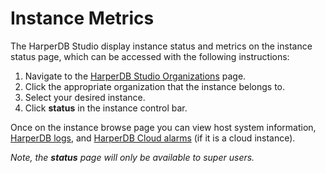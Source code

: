 # Instance Metrics

The HarperDB Studio display instance status and metrics on the instance status page, which can be accessed with the following instructions:

1. Navigate to the [HarperDB Studio Organizations](https://studio.harperdb.io/organizations) page.
2. Click the appropriate organization that the instance belongs to.
3. Select your desired instance.
4. Click **status** in the instance control bar.

Once on the instance browse page you can view host system information, [HarperDB logs](../administration/logging.md), and [HarperDB Cloud alarms](../harperdb-cloud/alarms.md) (if it is a cloud instance).

_Note, the **status** page will only be available to super users._

